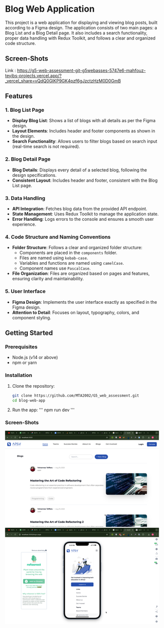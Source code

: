 # Blog Web Application

This project is a web application for displaying and viewing blog posts, built according to a Figma design. The application consists of two main pages: a Blog List and a Blog Detail page. It also includes a search functionality, proper data handling with Redux Toolkit, and follows a clear and organized code structure.
## Screen-Shots
Link : https://g5-web-assessment-git-g5webasses-5747e6-mahfouz-teyibs-projects.vercel.app/?_vercel_share=vQdQ0GIKP9GK4pzf6gJzctzHzM0D0GmB
## Features

### 1. Blog List Page

- **Display Blog List**: Shows a list of blogs with all details as per the Figma design.
- **Layout Elements**: Includes header and footer components as shown in the design.
- **Search Functionality**: Allows users to filter blogs based on search input (real-time search is not required).

### 2. Blog Detail Page

- **Blog Details**: Displays every detail of a selected blog, following the design specifications.
- **Consistent Layout**: Includes header and footer, consistent with the Blog List page.

### 3. Data Handling

- **API Integration**: Fetches blog data from the provided API endpoint.
- **State Management**: Uses Redux Toolkit to manage the application state.
- **Error Handling**: Logs errors to the console and ensures a smooth user experience.

### 4. Code Structure and Naming Conventions

- **Folder Structure**: Follows a clear and organized folder structure:
  - Components are placed in the `components` folder.
  - Files are named using `kebab-case`.
  - Variables and functions are named using `camelCase`.
  - Component names use `PascalCase`.
- **File Organization**: Files are organized based on pages and features, ensuring clarity and maintainability.

### 5. User Interface

- **Figma Design**: Implements the user interface exactly as specified in the Figma design.
- **Attention to Detail**: Focuses on layout, typography, colors, and component styling.

## Getting Started

### Prerequisites

- Node.js (v14 or above)
- npm or yarn

### Installation

1. Clone the repository:
   ```bash
   git clone https://github.com/MTA2002/G5_web_assessment.git
   cd blog-web-app
   ```
2. Run the app:
   '''
   npm run dev
   '''

### Screen-Shots

<img src='public/Screenshot 2024-08-27 at 6.18.28 in the evening.png'>
<img src='public/Screenshot 2024-08-27 at 6.21.32 in the evening.png'>
